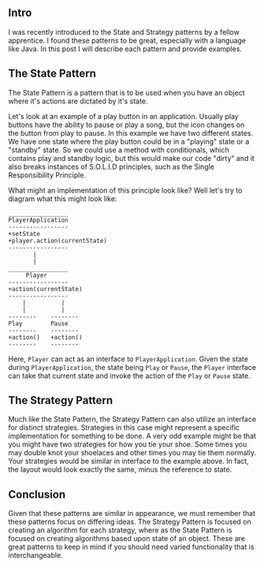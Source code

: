 <h2> Intro </h2> 
I was recently introduced to the State and Strategy patterns by a fellow apprentice. I found these patterns to be great, especially with a language like Java. In this post I will describe each pattern and provide examples.

<h2> The State Pattern </h2>
The State Pattern is a pattern that is to be used when you have an object where it's actions are dictated by it's state.

Let's look at an example of a play button in an application. Usually play buttons have the ability to pause or play a song, but the icon changes on the button from play to pause. In this example we have two different states. We have one state where the play button could be in a "playing" state or a "standby" state. So we could use a method with conditionals, which contains play and standby logic, but this would make our code "dirty" and it also breaks instances of S.O.L.I.D principles, such as the Single Responsibility Principle.

What might an implementation of this principle look like? Well let's try to diagram what this might look like:

```
_________________
PlayerApplication
-----------------
+setState
+player.action(currentState)
-----------------
       |
       |
_________________
     Player    
-----------------
+action(currentState)
-----------------
    |          |
    |          |
--------    --------
Play        Pause
--------    --------
+action()   +action()
--------    --------

``` 

Here, `Player` can act as an interface to `PlayerApplication`. Given the state during `PlayerApplication`, the state being `Play` or `Pause`, the `Player` interface can take that current state and invoke the action of the `Play` or `Pause` state.

<h2> The Strategy Pattern </h2>
Much like the State Pattern, the Strategy Pattern can also utilize an interface for distinct strategies. Strategies in this case might represent a specific implementation for something to be done. A very odd example might be that you might have two strategies for how you tie your shoe. Some times you may double knot your shoelaces and other times you may tie them normally. Your strategies would be similar in interface to the example above. In fact, the layout would look exactly the same, minus the reference to state. 

<h2> Conclusion </h2> 
Given that these patterns are similar in appearance, we must remember that these patterns focus on differing ideas. The Strategy Pattern is focused on creating an algorithm for each strategy, where as the State Pattern is focused on creating algorithms based upon state of an object. These are great patterns to keep in mind if you should need varied functionality that is interchangeable. 
